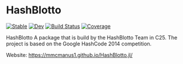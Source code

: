 # HashBlotto

[![Stable](https://img.shields.io/badge/docs-stable-blue.svg)](https://mmcmanus1.github.io/HashBlotto.jl/stable/)
[![Dev](https://img.shields.io/badge/docs-dev-blue.svg)](https://mmcmanus1.github.io/HashBlotto.jl/dev/)
[![Build Status](https://github.com/mmcmanus1/HashBlotto.jl/actions/workflows/CI.yml/badge.svg?branch=main)](https://github.com/mmcmanus1/HashBlotto.jl/actions/workflows/CI.yml?query=branch%3Amain)
[![Coverage](https://codecov.io/gh/mmcmanus1/HashBlotto.jl/branch/main/graph/badge.svg)](https://codecov.io/gh/mmcmanus1/HashBlotto.jl)

HashBlotto 
A package that is build by the HashBlotto Team in C25. 
The project is based on the Google HashCode 2014 competition.

Website: https://mmcmanus1.github.io/HashBlotto.jl/

